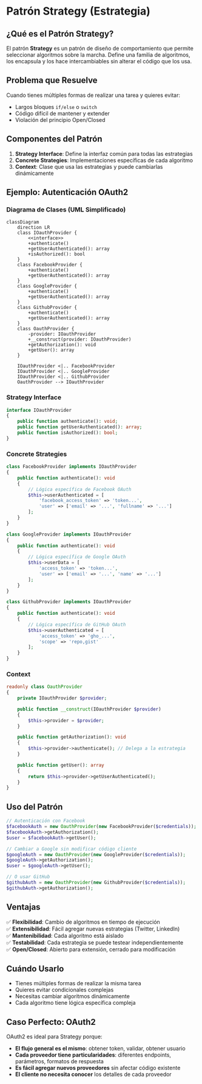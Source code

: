 # Patrón Strategy (Estrategia)

## ¿Qué es el Patrón Strategy?

El patrón **Strategy** es un patrón de diseño de comportamiento que permite seleccionar algoritmos sobre la marcha. Define una familia de algoritmos, los encapsula y los hace intercambiables sin alterar el código que los usa.

## Problema que Resuelve

Cuando tienes múltiples formas de realizar una tarea y quieres evitar:
- Largos bloques `if/else` o `switch`
- Código difícil de mantener y extender
- Violación del principio Open/Closed

## Componentes del Patrón

1. **Strategy Interface**: Define la interfaz común para todas las estrategias
2. **Concrete Strategies**: Implementaciones específicas de cada algoritmo
3. **Context**: Clase que usa las estrategias y puede cambiarlas dinámicamente

## Ejemplo: Autenticación OAuth2

### Diagrama de Clases (UML Simplificado)
```mermaid
classDiagram
    direction LR
    class IOauthProvider {
        <<interface>>
        +authenticate()
        +getUserAuthenticated(): array
        +isAuthorized(): bool
    }
    class FacebookProvider {
        +authenticate()
        +getUserAuthenticated(): array
    }
    class GoogleProvider {
        +authenticate()
        +getUserAuthenticated(): array
    }
    class GithubProvider {
        +authenticate()
        +getUserAuthenticated(): array
    }
    class OauthProvider {
        -provider: IOauthProvider
        +__construct(provider: IOauthProvider)
        +getAuthorization(): void
        +getUser(): array
    }

    IOauthProvider <|.. FacebookProvider
    IOauthProvider <|.. GoogleProvider
    IOauthProvider <|.. GithubProvider
    OauthProvider --> IOauthProvider
```
### Strategy Interface
```php
interface IOauthProvider
{
    public function authenticate(): void;
    public function getUserAuthenticated(): array;
    public function isAuthorized(): bool;
}
```

### Concrete Strategies
```php
class FacebookProvider implements IOauthProvider
{
    public function authenticate(): void
    {
        // Lógica específica de Facebook OAuth
        $this->userAuthenticated = [
            'facebook_access_token' => 'token...',
            'user' => ['email' => '...', 'fullname' => '...']
        ];
    }
}

class GoogleProvider implements IOauthProvider  
{
    public function authenticate(): void
    {
        // Lógica específica de Google OAuth
        $this->userData = [
            'access_token' => 'token...',
            'user' => ['email' => '...', 'name' => '...']
        ];
    }
}

class GithubProvider implements IOauthProvider
{
    public function authenticate(): void
    {
        // Lógica específica de GitHub OAuth
        $this->userAuthenticated = [
            'access_token' => 'gho_...',
            'scope' => 'repo,gist'
        ];
    }
}
```

### Context
```php
readonly class OauthProvider
{
    private IOauthProvider $provider;

    public function __construct(IOauthProvider $provider) 
    {
        $this->provider = $provider;
    }

    public function getAuthorization(): void 
    {
        $this->provider->authenticate(); // Delega a la estrategia
    }

    public function getUser(): array
    {
        return $this->provider->getUserAuthenticated();
    }
}
```

## Uso del Patrón

```php
// Autenticación con Facebook
$facebookAuth = new OauthProvider(new FacebookProvider($credentials));
$facebookAuth->getAuthorization();
$user = $facebookAuth->getUser();

// Cambiar a Google sin modificar código cliente
$googleAuth = new OauthProvider(new GoogleProvider($credentials));
$googleAuth->getAuthorization();
$user = $googleAuth->getUser();

// O usar GitHub
$githubAuth = new OauthProvider(new GithubProvider($credentials));
$githubAuth->getAuthorization();
```

## Ventajas

✅ **Flexibilidad**: Cambio de algoritmos en tiempo de ejecución  
✅ **Extensibilidad**: Fácil agregar nuevas estrategias (Twitter, LinkedIn)  
✅ **Mantenibilidad**: Cada algoritmo está aislado  
✅ **Testabilidad**: Cada estrategia se puede testear independientemente  
✅ **Open/Closed**: Abierto para extensión, cerrado para modificación  

## Cuándo Usarlo

- Tienes múltiples formas de realizar la misma tarea
- Quieres evitar condicionales complejas
- Necesitas cambiar algoritmos dinámicamente
- Cada algoritmo tiene lógica específica compleja

## Caso Perfecto: OAuth2

OAuth2 es ideal para Strategy porque:
- **El flujo general es el mismo**: obtener token, validar, obtener usuario
- **Cada proveedor tiene particularidades**: diferentes endpoints, parámetros, formatos de respuesta
- **Es fácil agregar nuevos proveedores** sin afectar código existente
- **El cliente no necesita conocer** los detalles de cada proveedor
